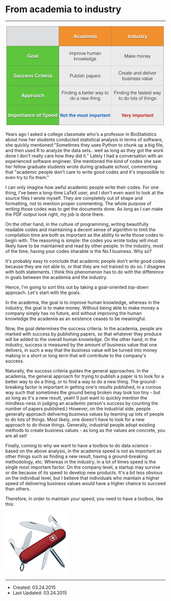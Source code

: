 # From academia to industry

----

<img src="../../graphs/academia_industry.png" width="500"/>

Years ago I asked a college classmate who's a professor in BioStatistics about how her students conducted statistical analysis in terms of software, she quickly mentioned:"Sometimes they uses Python to chunk up a big file, and then used R to analyze the data sets.. well as long as they got the work done I don't really care how they did it."
Lately I had a conversation with an experienced software engineer. She mentioned the kind of codes she saw her fellow graduate students wrote during graduate school, commenting that "academic people don't care to write good codes and it's impossible to even try to fix them."

I can only imagine how awful academic people write their codes. For one thing, I've been a long-time LaTeX user, and I don't even want to look at the source files I wrote myself. They are completely out of shape and formatting, not to mention proper commenting. The whole purpose of writing those codes was to get the documents done. As long as I can make the PDF output look right, my job is done there.

On the other hand, in the culture of programming, writing beautifully readable codes and maintaining a decent sense of algorithm to limit the compilation time are both as important as the ability to write those codes to begin with. The reasoning is simple: the codes you wrote today will most likely have to be maintained and read by other people. In the industry, most of the time, having your codes sharable is the No.1 business. Why so?

It's probably easy to conclude that academic people don't write good codes because they are not able to, or that they are not trained to do so. I disagree with both statements. I think this phenomenon has to do with the difference in goals between the academia and the industry.

Hence, I'm going to sort this out by taking a goal-oriented top-down approach. Let's start with the goals.

In the academia, the goal is to improve human knowledge, whereas in the industry, the goal is to make money. Without being able to make money a company simply has no future, and without improving the human knowledge the academia as an existence ceases to be meaningful.

Now, the goal determines the success criteria. In the academia, people are marked with success by publishing papers, so that whatever they produce will be added to the overall human knowledge. On the other hand, in the industry, success is measured by the amount of business value that one delivers, in such a way that the business value will be turned into money making in a short or long term that will contribute to the company's success.

Naturally, the success criteria guides the general approaches. In the academia, the general approach for trying to publish a paper is to look for a better way to do a thing, or to find a way to do a new thing. The ground-breaking factor is important in getting one's results published, in a curious way such that sometimes the ground being broken may look too tiny - but as long as it's a new result, yeah! (I just want to quickly mention the mindless-ness in judging an academic person's success by counting the number of papers published.) However, on the industrial side, people generally approach delivering business values by teaming up lots of people to do lots of things. Most likely, one doesn't have to look for a new approach to do those things. Generally, industrial people adopt existing methods to create business values - as long as the values are concrete, you are all set!

Finally, coming to why we want to have a toolbox to do data science - based on the above analysis, in the academia speed is not as important as other things such as finding a new result, having a ground-breaking methodology, etc. Whereas in the industry, in a lot of times speed is the single most important factor. On the company level, a startup may survive or die because of its speed to develop new products. It's a bit less obvious on the individual level, but I believe that individuals who maintain a higher speed of delivering business values would have a higher chance to succeed than others.

Therefore, in order to maintain your speed, you need to have a toolbox, like this:

<img src="../../graphs/swiss_army_knife.png" width="200"/>

----

- Created: 03.24.2015
- Last Updated: 03.24.2015